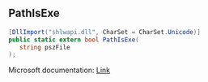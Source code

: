 ## PathIsExe

```csharp
[DllImport("shlwapi.dll", CharSet = CharSet.Unicode)]
public static extern bool PathIsExe(
   string pszFile
);
```

Microsoft documentation: [Link](https://learn.microsoft.com/en-us/windows/win32/api/shlobj_core/nf-shlobj_core-pathisexe)

